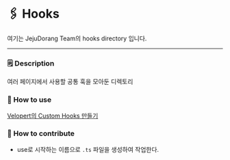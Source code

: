 # 🖇 Hooks

여기는 JejuDorang Team의 hooks directory 입니다.

---

### 🗒️ Description

여러 페이지에서 사용할 공통 훅을 모아둔 디렉토리

### 🔎 How to use

[Velopert의 Custom Hooks 만들기](https://react.vlpt.us/basic/21-custom-hook.html)

### 🌱 How to contribute

- use로 시작하는 이름으로 `.ts` 파일을 생성하여 작업한다.
